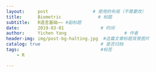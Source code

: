 ```yaml
---
layout:     post                 # 使用的布局（不需要改）
title:      Biometric              # 标题 
subtitle:   R语言基础—— #副标题
date:       2019-03-01              # 时间
author:     Yichen Yang                      # 作者
header-img: img/post-bg-halting.jpg  #这篇文章标题背景图片
catalog: true                       # 是否归档
tags:                               #标签
    - R

---
```


## 